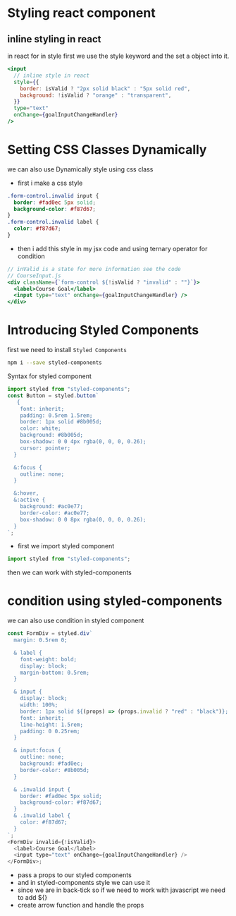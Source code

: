 # Styling react component

## inline styling in react

in react for in style first we use the style keyword and the set a object into it.

```jsx
<input
  // inline style in react
  style={{
    border: isValid ? "2px solid black" : "5px solid red",
    background: !isValid ? "orange" : "transparent",
  }}
  type="text"
  onChange={goalInputChangeHandler}
/>
```

# Setting CSS Classes Dynamically

we can also use Dynamically style using css class

- first i make a css style

```css
.form-control.invalid input {
  border: #fad0ec 5px solid;
  background-color: #f87d67;
}
.form-control.invalid label {
  color: #f87d67;
}
```

- then i add this style in my jsx code and using ternary operator for condition

```jsx
// inValid is a state for more information see the code
// CourseInput.js
<div className={`form-control ${!isValid ? "invalid" : ""}`}>
  <label>Course Goal</label>
  <input type="text" onChange={goalInputChangeHandler} />
</div>
```

# Introducing Styled Components

first we need to install <code>Styled Components</code>

```bash
npm i --save styled-components
```

Syntax for styled component

```jsx
import styled from "styled-components";
const Button = styled.button`
   {
    font: inherit;
    padding: 0.5rem 1.5rem;
    border: 1px solid #8b005d;
    color: white;
    background: #8b005d;
    box-shadow: 0 0 4px rgba(0, 0, 0, 0.26);
    cursor: pointer;
  }

  &:focus {
    outline: none;
  }

  &:hover,
  &:active {
    background: #ac0e77;
    border-color: #ac0e77;
    box-shadow: 0 0 8px rgba(0, 0, 0, 0.26);
  }
`;
```

- first we import styled component

```jsx
import styled from "styled-components";
```

then we can work with styled-components

# condition using styled-components

we can also use condition in styled component

```js
const FormDiv = styled.div`
  margin: 0.5rem 0;

  & label {
    font-weight: bold;
    display: block;
    margin-bottom: 0.5rem;
  }

  & input {
    display: block;
    width: 100%;
    border: 1px solid ${(props) => (props.invalid ? "red" : "black")};
    font: inherit;
    line-height: 1.5rem;
    padding: 0 0.25rem;
  }

  & input:focus {
    outline: none;
    background: #fad0ec;
    border-color: #8b005d;
  }

  & .invalid input {
    border: #fad0ec 5px solid;
    background-color: #f87d67;
  }
  & .invalid label {
    color: #f87d67;
  }
`;
<FormDiv invalid={!isValid}>
  <label>Course Goal</label>
  <input type="text" onChange={goalInputChangeHandler} />
</FormDiv>;
```

- pass a props to our styled components
- and in styled-components style we can use it
- since we are in back-tick so if we need to work with javascript we need to add ${}
- create arrow function and handle the props

